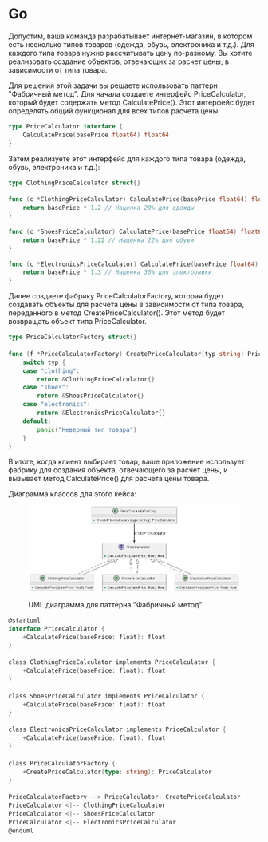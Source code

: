 # Go

Допустим, ваша команда разрабатывает интернет-магазин, в котором есть несколько типов товаров (одежда, обувь, электроника и т.д.). Для каждого типа товара нужно рассчитывать цену по-разному. Вы хотите реализовать создание объектов, отвечающих за расчет цены, в зависимости от типа товара.

Для решения этой задачи вы решаете использовать паттерн "Фабричный метод". Для начала создаете интерфейс PriceCalculator, который будет содержать метод CalculatePrice(). Этот интерфейс будет определять общий функционал для всех типов расчета цены.

```go
type PriceCalculator interface {
    CalculatePrice(basePrice float64) float64
}
```

Затем реализуете этот интерфейс для каждого типа товара (одежда, обувь, электроника и т.д.):

```go
type ClothingPriceCalculator struct{}

func (c *ClothingPriceCalculator) CalculatePrice(basePrice float64) float64 {
    return basePrice * 1.2 // Наценка 20% для одежды
}
```

```go
func (c *ShoesPriceCalculator) CalculatePrice(basePrice float64) float64 {
    return basePrice * 1.22 // Наценка 22% для обуви
}
```

```go
func (c *ElectronicsPriceCalculator) CalculatePrice(basePrice float64) float64 {
    return basePrice * 1.3 // Наценка 30% для электроники
}
```

Далее создаете фабрику PriceCalculatorFactory, которая будет создавать объекты для расчета цены в зависимости от типа товара, переданного в метод CreatePriceCalculator(). Этот метод будет возвращать объект типа PriceCalculator.

```go
type PriceCalculatorFactory struct{}

func (f *PriceCalculatorFactory) CreatePriceCalculator(typ string) PriceCalculator {
    switch typ {
    case "clothing":
        return &ClothingPriceCalculator{}
    case "shoes":
        return &ShoesPriceCalculator{}
    case "electronics":
        return &ElectronicsPriceCalculator{}
    default:
        panic("Неверный тип товара")
    }
}
```

В итоге, когда клиент выбирает товар, ваше приложение использует фабрику для создания объекта, отвечающего за расчет цены, и вызывает метод CalculatePrice() для расчета цены товара.

Диаграмма классов для этого кейса:

<figure><img src="../../../../../.gitbook/assets/image (33).png" alt=""><figcaption><p>UML диаграмма для паттерна "Фабричный метод"</p></figcaption></figure>

```go
@startuml
interface PriceCalculator {
    +CalculatePrice(basePrice: float): float
}

class ClothingPriceCalculator implements PriceCalculator {
    +CalculatePrice(basePrice: float): float
}

class ShoesPriceCalculator implements PriceCalculator {
    +CalculatePrice(basePrice: float): float
}

class ElectronicsPriceCalculator implements PriceCalculator {
    +CalculatePrice(basePrice: float): float
}

class PriceCalculatorFactory {
    +CreatePriceCalculator(type: string): PriceCalculator
}

PriceCalculatorFactory --> PriceCalculator: CreatePriceCalculator
PriceCalculator <|-- ClothingPriceCalculator
PriceCalculator <|-- ShoesPriceCalculator
PriceCalculator <|-- ElectronicsPriceCalculator
@enduml
```
